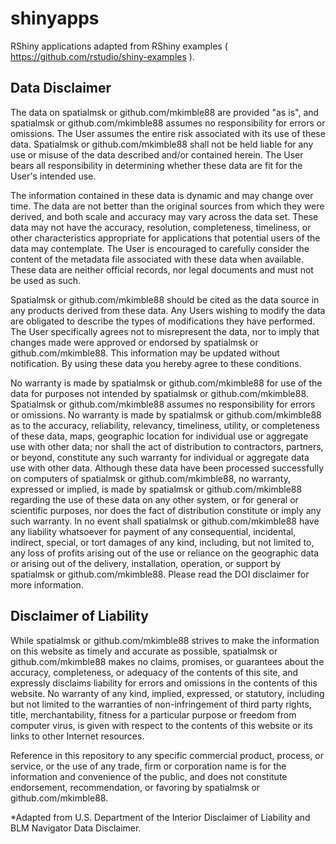 # shinyapps
RShiny applications adapted from RShiny examples ( https://github.com/rstudio/shiny-examples ).

## Data Disclaimer
The data on spatialmsk or github.com/mkimble88 are provided "as is", and spatialmsk or github.com/mkimble88 assumes no responsibility for errors or omissions. The User assumes the entire risk associated with its use of these data. Spatialmsk or github.com/mkimble88 shall not be held liable for any use or misuse of the data described and/or contained herein. The User bears all responsibility in determining whether these data are fit for the User's intended use.

The information contained in these data is dynamic and may change over time. The data are not better than the original sources from which they were derived, and both scale and accuracy may vary across the data set. These data may not have the accuracy, resolution, completeness, timeliness, or other characteristics appropriate for applications that potential users of the data may contemplate. The User is encouraged to carefully consider the content of the metadata file associated with these data when available. These data are neither official records, nor legal documents and must not be used as such.

Spatialmsk or github.com/mkimble88 should be cited as the data source in any products derived from these data. Any Users wishing to modify the data are obligated to describe the types of modifications they have performed. The User specifically agrees not to misrepresent the data, nor to imply that changes made were approved or endorsed by spatialmsk or github.com/mkimble88. This information may be updated without notification. By using these data you hereby agree to these conditions.

No warranty is made by spatialmsk or github.com/mkimble88 for use of the data for purposes not intended by spatialmsk or github.com/mkimble88. Spatialmsk or github.com/mkimble88 assumes no responsibility for errors or omissions. No warranty is made by spatialmsk or github.com/mkimble88 as to the accuracy, reliability, relevancy, timeliness, utility, or completeness of these data, maps, geographic location for individual use or aggregate use with other data; nor shall the act of distribution to contractors, partners, or beyond, constitute any such warranty for individual or aggregate data use with other data. Although these data have been processed successfully on computers of spatialmsk or github.com/mkimble88, no warranty, expressed or implied, is made by spatialmsk or github.com/mkimble88 regarding the use of these data on any other system, or for general or scientific purposes, nor does the fact of distribution constitute or imply any such warranty. In no event shall spatialmsk or github.com/mkimble88 have any liability whatsoever for payment of any consequential, incidental, indirect, special, or tort damages of any kind, including, but not limited to, any loss of profits arising out of the use or reliance on the geographic data or arising out of the delivery, installation, operation, or support by spatialmsk or github.com/mkimble88. Please read the DOI disclaimer for more information.

## Disclaimer of Liability
While spatialmsk or github.com/mkimble88 strives to make the information on this website as timely and accurate as possible, spatialmsk or github.com/mkimble88 makes no claims, promises, or guarantees about the accuracy, completeness, or adequacy of the contents of this site, and expressly disclaims liability for errors and omissions in the contents of this website. No warranty of any kind, implied, expressed, or statutory, including but not limited to the warranties of non-infringement of third party rights, title, merchantability, fitness for a particular purpose or freedom from computer virus, is given with respect to the contents of this website or its links to other Internet resources.

Reference in this repository to any specific commercial product, process, or service, or the use of any trade, firm or corporation name is for the information and convenience of the public, and does not constitute endorsement, recommendation, or favoring by spatialmsk or github.com/mkimble88.

*Adapted from U.S. Department of the Interior Disclaimer of Liability and BLM Navigator Data Disclaimer.
